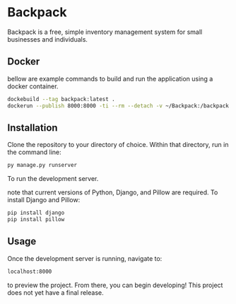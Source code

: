 # Backpack

Backpack is a free, simple inventory management system for small businesses and individuals.

## Docker
bellow are example commands to build and run the application using a docker container. 
```bash
dockebuild --tag backpack:latest .
dockerun --publish 8000:8000 -ti --rm --detach -v ~/Backpack:/backpack --name backpack-test backpack:latest
```

## Installation

Clone the repository to your directory of choice. Within that directory, run in the command line:

```bash
py manage.py runserver
```

To  run the development server.

note that current versions of Python, Django, and Pillow are required. To install Django and Pillow:

```bash
pip install django
pip install pillow
```

## Usage

Once the development server is running, navigate to:

```bash
localhost:8000
```
to preview the project. From there, you can begin developing!
This project does not yet have a final release.

